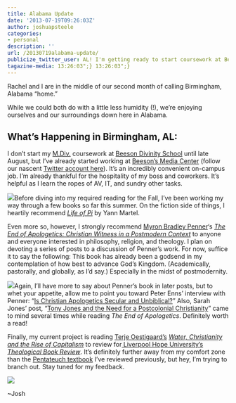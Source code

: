 ```yaml
---
title: Alabama Update
date: '2013-07-19T09:26:03Z'
author: joshuapsteele
categories:
- personal
description: ''
url: /20130719alabama-update/
publicize_twitter_user: AL! I'm getting ready to start coursework at Beeson Divinity School.
tagazine-media: 13:26:03";} 13:26:03";}
---
```

Rachel and I are in the middle of our second month of calling Birmingham, Alabama “home.”

While we could both do with a little less humidity (!), we’re enjoying ourselves and our surroundings down here in Alabama.

## What’s Happening in Birmingham, AL:

I don’t start my [M.Div.](http://www.beesondivinity.com/masterofdivinity) coursework at [Beeson Divinity School](http://www.beesondivinity.com/) until late August, but I’ve already started working at [Beeson’s Media Center](http://www.beesondivinity.com/mediacenter) (follow our nascent [Twitter account here](https://twitter.com/BeesonMedia)). It’s an incredibly convenient on-campus job. I’m already thankful for the hospitality of my boss and coworkers. It’s helpful as I learn the ropes of AV, IT, and sundry other tasks.

[![](http://indiereader.com/wp-content/uploads/2012/12/life-of-pi.jpg)](http://www.amazon.com/dp/0547848412)Before diving into my required reading for the Fall, I’ve been working my way through a few books so far this summer. On the fiction side of things, I heartily recommend *[Life of Pi](http://www.amazon.com/dp/0547848412)* by Yann Martel.

Even more so, however, I strongly recommend [Myron Bradley Penner](https://twitter.com/pennerm)‘s *[The End of Apologetics: Christian Witness in a Postmodern Context](http://bakerpublishinggroup.com/books/the-end-of-apologetics/285611)* to anyone and everyone interested in philosophy, religion, and theology. I plan on devoting a series of posts to a discussion of Penner’s work. For now, suffice it to say the following: This book has already been a godsend in my contemplation of how best to advance God’s Kingdom. (Academically, pastorally, and globally, as I’d say.) Especially in the midst of postmodernity.

[![](http://assets.bakerpublishinggroup.com/processed/books/covers/original/9781441251091.jpg?1372396212)](http://bakerpublishinggroup.com/books/the-end-of-apologetics/285611)Again, I’ll have more to say about Penner’s book in later posts, but to whet your appetite, allow me to point you toward Peter Enns’ interview with Penner: “[Is Christian Apologetics Secular and Unbiblical?](http://www.patheos.com/blogs/peterenns/2013/06/is-christian-apologetics-secular-and-unbiblical-an-interview-with-myron-penner/)” Also, Sarah Jones’ post, “[Tony Jones and the Need for a Postcolonial Christianity](http://anthonybsusan.wordpress.com/2013/05/17/tony-jones-and-the-need-for-a-postcolonial-christianity/)” came to mind several times while reading *The End of Apologetics*. Definitely worth a read!

Finally, my current project is reading [Terje Oestigaard’s](http://www.nai.uu.se/research/researchers/terje-oestigaard/) [*Water, Christianity and the Rise of Capitalism*](http://www.amazon.com/Water-Christianity-Capitalism-Terje-Oestigaard/dp/1780760663) to review for[ Liverpool Hope University’s *Theological Book Review*](http://www.hope.ac.uk/theologicalbookreview/). It’s definitely further away from my comfort zone than the [Pentateuch textbook](http://bakerpublishinggroup.com/books/from-paradise-to-the-promised-land-3rd-edition/230932) I’ve reviewed previously, but hey, I’m trying to branch out. Stay tuned for my feedback.

[![](http://www.ibtauris.com/~/media/Images/Book%20Covers/Christianity/9781780760667.ashx)](http://www.ibtauris.com/Books/Economics%20finance%20business%20%20management/Economics/Economic%20systems%20%20structures/Water%20Christianity%20and%20the%20Rise%20of%20Capitalism.aspx?menuitem={FD527464-0A9B-4F6F-9357-5B173E3ABD1C})

~Josh